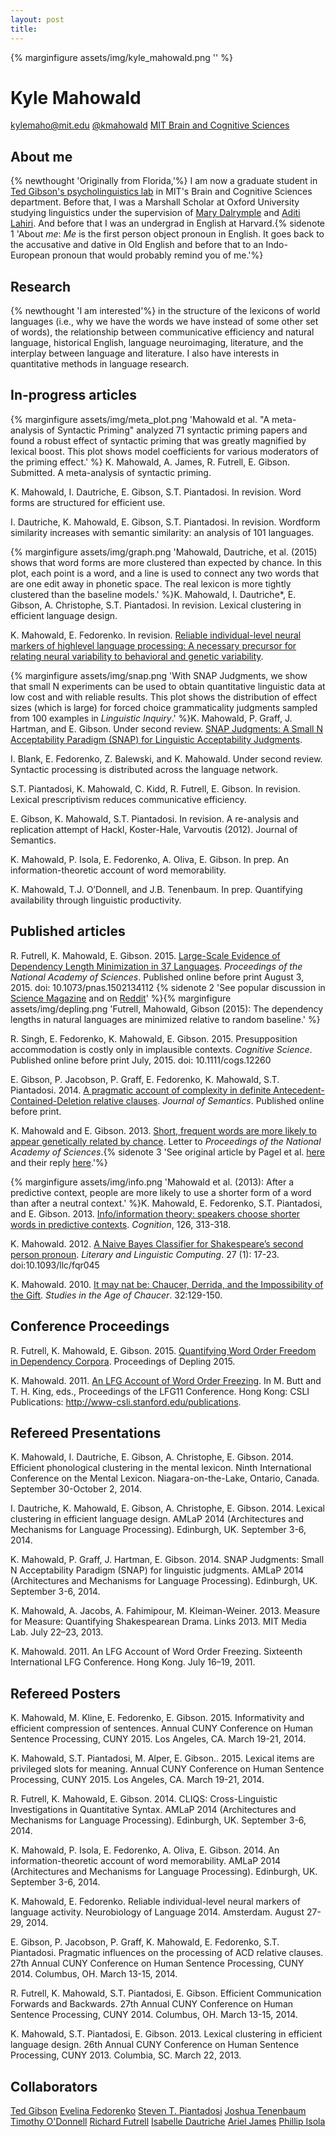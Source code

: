 ```yaml
---
layout: post
title: 
---
```



{% marginfigure assets/img/kyle_mahowald.png '' %}

# Kyle Mahowald
<a href="mailto:kylemaho@mit.edu"><span class="icon-mail"></span></a> <a href="mailto:kylemaho@mit.edu"> kylemaho@mit.edu  </a>   <a href="http://www.twitter.edu/kmahowald"><span class="icon-twitter"></span></a> [@kmahowald]("http://www.twitter.edu/kmahowald")
[MIT Brain and Cognitive Sciences](http://bcs.mit.edu/)

## About me

{% newthought 'Originally from Florida,'%} I am now a graduate student in [Ted Gibson's psycholinguistics lab](http://tedlab.mit.edu/) in MIT's Brain and Cognitive Sciences department. Before that, I was a Marshall Scholar at Oxford University studying linguistics under the supervision of [Mary Dalrymple](http://users.ox.ac.uk/~cpgl0015/) and [Aditi Lahiri](http://www.ling-phil.ox.ac.uk/lahiri). And before that I was an undergrad in English at Harvard.{% sidenote 1 'About *me*: *Me* is the first person object pronoun in English. It goes back to the accusative and dative in Old English and before that to an Indo-European pronoun that would probably remind you of me.'%}

## Research

{% newthought 'I am interested'%} in the structure of the lexicons of world languages (i.e., why we have the words we have instead of some other set of words), the relationship between communicative efficiency and natural language, historical English, language neuroimaging, literature, and the interplay between language and literature. I also have interests in quantitative methods in language research.

## In-progress articles

{% marginfigure assets/img/meta_plot.png 'Mahowald et al. "A meta-analysis of Syntactic Priming" analyzed 71 syntactic priming papers and found a robust effect of syntactic priming that was greatly magnified by lexical boost. This plot shows model coefficients for various moderators of the priming effect.' %} K. Mahowald, A. James, R. Futrell, E. Gibson. Submitted. A meta-analysis of syntactic priming. 

K. Mahowald, I. Dautriche, E. Gibson, S.T. Piantadosi. In revision. Word forms are structured for efficient use. 

I. Dautriche, K. Mahowald, E. Gibson, S.T. Piantadosi. In revision. Wordform similarity increases with semantic similarity: an analysis of 101 languages.

{% marginfigure assets/img/graph.png 'Mahowald, Dautriche, et al. (2015) shows that word forms are more clustered than expected by chance. In this plot, each point is a word, and a line is used to connect any two words that are one edit away in phonetic space. The real lexicon is more tightly clustered than the baseline models.' %}K. Mahowald, I. Dautriche*, E. Gibson, A. Christophe, S.T. Piantadosi. In revision. Lexical clustering in efficient language design.

K. Mahowald, E. Fedorenko. In revision. [Reliable individual-level neural markers of highlevel language processing: A necessary precursor for relating neural variability to behavioral and genetic variability](assets/pdf/bigmri_neurobio_2014.pdf).

{% marginfigure assets/img/snap.png 'With SNAP Judgments, we show that small N experiments can be used to obtain quantitative linguistic data at low cost and with reliable results. This plot shows the distribution of effect sizes (which is large) for forced choice grammaticality judgments sampled from 100 examples in *Linguistic Inquiry*.' %}K. Mahowald, P. Graff, J. Hartman, and E. Gibson. Under second review. [SNAP Judgments: A Small N Acceptability Paradigm (SNAP) for Linguistic Acceptability Judgments](assets/pdf/SNAP.pdf). 

I. Blank, E. Fedorenko, Z. Balewski, and K. Mahowald. Under second review. Syntactic processing is distributed across the language network. 

S.T. Piantadosi, K. Mahowald, C. Kidd, R. Futrell, E. Gibson. In revision. Lexical prescriptivism reduces communicative efficiency. 

E. Gibson, K. Mahowald, S.T. Piantadosi. In revision. A re-analysis and replication attempt of Hackl, Koster-Hale, Varvoutis (2012). Journal of Semantics. 

K. Mahowald, P. Isola, E. Fedorenko, A. Oliva, E. Gibson. In prep. An information-theoretic account of word memorability.

K. Mahowald, T.J. O’Donnell, and J.B. Tenenbaum. In prep. Quantifying availability through linguistic productivity.


## Published articles

R. Futrell, K. Mahowald, E. Gibson. 2015. [Large-Scale Evidence of Dependency Length Minimization in 37 Languages](assets/pdf/dep.pdf). *Proceedings of the National Academy of Sciences*. Published online before print August 3, 2015. doi: 10.1073/pnas.1502134112 {% sidenote 2 'See popular discussion in [Science Magazine](http://news.sciencemag.org/social-sciences/2015/08/all-languages-have-evolved-have-common) and on [Reddit](https://www.reddit.com/r/science/comments/3g0vpk/mit_claims_to_have_found_a_language_universal/)' %}{% marginfigure assets/img/depling.png 'Futrell, Mahowald, Gibson (2015): The dependency lengths in natural languages are minimized relative to random baseline.' %}

R. Singh, E. Fedorenko, K. Mahowald, E. Gibson. 2015. Presupposition accommodation is costly only in implausible contexts. *Cognitive Science*. Published online before print July, 2015. doi: 10.1111/cogs.12260

E. Gibson, P. Jacobson, P. Graff, E. Fedorenko, K. Mahowald, S.T. Piantadosi. 2014. [A pragmatic account of complexity in definite Antecedent-Contained-Deletion relative clauses](assets/pdf/gibsonetal_jsemantics.pdf). *Journal of Semantics*. Published online before print.

K. Mahowald and E. Gibson. 2013. [Short, frequent words are more likely to appear genetically related by chance](assets/pdf/mahowald_pnas.pdf). Letter to *Proceedings of the National Academy of Sciences*.{% sidenote 3 'See original article by Pagel et al. [here](http://www.pnas.org/content/110/21/8471.abstract) and their reply [here](assets/img/pagel_reply.pdf).'%}

{% marginfigure assets/img/info.png 'Mahowald et al. (2013): After a predictive context, people are more likely to use a shorter form of a word than after a neutral context.' %}K. Mahowald, E. Fedorenko, S.T. Piantadosi, and E. Gibson. 2013. [Info/information theory: speakers choose shorter words in predictive contexts](assets/pdf/mahowald_info.pdf). *Cognition*, 126, 313-318.

K. Mahowald. 2012. [A Naive Bayes Classifier for Shakespeare’s second person pronoun](assets/pdf/mahowald_naive_bayes_shax.pdf). *Literary and Linguistic Computing*. 27 (1): 17-23. doi:10.1093/llc/fqr045

K. Mahowald. 2010. [It may nat be: Chaucer, Derrida, and the Impossibility of the Gift](assets/pdf/chaucer.pdf). *Studies in the Age of Chaucer*. 32:129-150.


## Conference Proceedings

R. Futrell, K. Mahowald, E. Gibson. 2015. [Quantifying Word Order Freedom in Dependency Corpora](assets/pdf/depling-conf.pdf). Proceedings of Depling 2015.

K. Mahowald. 2011. [An LFG Account of Word Order Freezing](assets/pdf/lfg11mahowald.pdf). In M. Butt and T. H. King, eds., Proceedings of the LFG11 Conference. Hong Kong: CSLI Publications: http://www-csli.stanford.edu/publications.

## Refereed Presentations

K. Mahowald, I. Dautriche, E. Gibson, A. Christophe, E. Gibson. 2014. Efficient phonological clustering in the mental lexicon. Ninth International Conference on the Mental Lexicon. Niagara-on-the-Lake, Ontario, Canada. September 30-October 2, 2014.

I. Dautriche, K. Mahowald, E. Gibson, A. Christophe, E. Gibson. 2014. Lexical clustering in efficient language design. AMLaP 2014 (Architectures and Mechanisms for Language Processing). Edinburgh, UK. September 3-6, 2014.

K. Mahowald, P. Graff, J. Hartman, E. Gibson. 2014. SNAP Judgments: Small N Acceptability Paradigm (SNAP) for linguistic judgments. AMLaP 2014 (Architectures and Mechanisms for Language Processing). Edinburgh, UK. September 3-6, 2014.

K. Mahowald, A. Jacobs, A. Fahimipour, M. Kleiman-Weiner. 2013. Measure for Measure: Quantifying Shakespearean Drama. Links 2013. MIT Media Lab. July 22–23, 2013.

K. Mahowald. 2011. An LFG Account of Word Order Freezing. Sixteenth International LFG Conference. Hong Kong. July 16–19, 2011.

## Refereed Posters

K. Mahowald, M. Kline, E. Fedorenko, E. Gibson. 2015. Informativity and efficient compression of sentences. Annual CUNY Conference on Human Sentence Processing, CUNY 2015. Los Angeles, CA. March 19-21, 2014.

K. Mahowald, S.T. Piantadosi, M. Alper, E. Gibson.. 2015. Lexical items are privileged slots for meaning. Annual CUNY Conference on Human Sentence Processing, CUNY 2015. Los Angeles, CA. March 19-21, 2014.

R. Futrell, K. Mahowald, E. Gibson. 2014. CLIQS: Cross-Linguistic Investigations in Quantitative Syntax. AMLaP 2014 (Architectures and Mechanisms for Language Processing). Edinburgh, UK. September 3-6, 2014.

K. Mahowald, P. Isola, E. Fedorenko, A. Oliva, E. Gibson. 2014. An information-theoretic account of word memorability. AMLaP 2014 (Architectures and Mechanisms for Language Processing). Edinburgh, UK. September 3-6, 2014.

K. Mahowald, E. Fedorenko. Reliable individual-level neural markers of language activity. Neurobiology of Language 2014. Amsterdam. August 27-29, 2014.

E. Gibson, P. Jacobson, P. Graff, K. Mahowald, E. Fedorenko, S.T. Piantadosi. Pragmatic influences on the processing of ACD relative clauses. 27th Annual CUNY Conference on Human Sentence Processing, CUNY 2014. Columbus, OH. March 13-15, 2014.

R. Futrell, K. Mahowald, S.T. Piantadosi, E. Gibson. Efficient Communication Forwards and Backwards. 27th Annual CUNY Conference on Human Sentence Processing, CUNY 2014. Columbus, OH. March 13-15, 2014.

K. Mahowald, S.T. Piantadosi, E. Gibson. 2013. Lexical clustering in efficient language design. 26th Annual CUNY Conference on Human Sentence Processing, CUNY 2013. Columbia, SC. March 22, 2013.


## Collaborators

[Ted Gibson]()
[Evelina Fedorenko]()
[Steven T. Piantadosi]()
[Joshua Tenenbaum]()
[Timothy O'Donnell]()
[Richard Futrell]()
[Isabelle Dautriche]()
[Ariel James]()
[Phillip Isola]()
